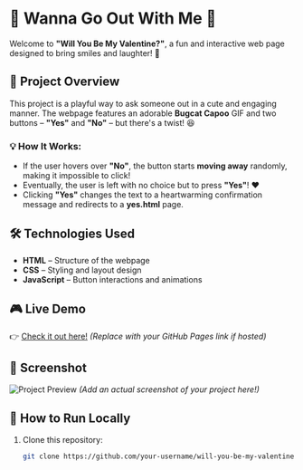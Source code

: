 # 💖 Wanna Go Out With Me 💖 


Welcome to **"Will You Be My Valentine?"**, a fun and interactive web page designed to bring smiles and laughter! 🎉  

## 🌟 Project Overview  
This project is a playful way to ask someone out in a cute and engaging manner. The webpage features an adorable **Bugcat Capoo** GIF and two buttons – **"Yes"** and **"No"** – but there's a twist! 😆  

### 💡 How It Works:  
- If the user hovers over **"No"**, the button starts **moving away** randomly, making it impossible to click!  
- Eventually, the user is left with no choice but to press **"Yes"**! ❤️  
- Clicking **"Yes"** changes the text to a heartwarming confirmation message and redirects to a **yes.html** page.  

## 🛠️ Technologies Used  
- **HTML** – Structure of the webpage  
- **CSS** – Styling and layout design  
- **JavaScript** – Button interactions and animations  

## 🎮 Live Demo  
👉 [Check it out here!](#) *(Replace with your GitHub Pages link if hosted)*  

## 📸 Screenshot  
![Project Preview](screenshot.png) *(Add an actual screenshot of your project here!)*  

## 🚀 How to Run Locally  
1. Clone this repository:  
   ```sh
   git clone https://github.com/your-username/will-you-be-my-valentine.git
